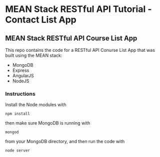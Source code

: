 # MEAN Stack RESTful API Tutorial - Contact List App
<h2>MEAN Stack RESTful API Course List App</h2>

This repo contains the code for a RESTful API Conurse List App that was built using the MEAN stack:

<ul>
<li>MongoDB</li>
<li>Express</li>
<li>AngularJS</li>
<li>NodeJS</li>
</ul>


<h3>Instructions</h3>

Install the Node modules with

    npm install

then make sure MongoDB is running with

    mongod

from your MongoDB directory, and then run the code with 

    node server

